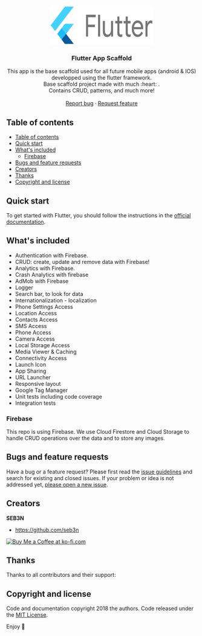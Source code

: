 <p align="center">
  <a href="https://flutter.io/">
    <img src="flutter_logo1.png" alt="Logo" width=272 height=102>
  </a>

  <h3 align="center">Flutter App Scaffold</h3>

  <p align="center">
    This app is the base scaffold used for all future mobile apps (android & IOS) developped using the flutter framework. 
    <br>
    Base scaffold project made with much :heart: .<br> Contains CRUD, patterns, and much more!
    <br>
    <br>
    <a href="https://github.com/seb3n/flutter_app_scaffold_demo/issues/new">Report bug</a>
    ·
    <a href="https://github.com/seb3n/flutter_app_scaffold_demo/issues/new">Request feature</a>
  </p>
</p>

## Table of contents

- [Table of contents](#table-of-contents)
- [Quick start](#quick-start)
- [What's included](#whats-included)
  - [Firebase](#firebase)
- [Bugs and feature requests](#bugs-and-feature-requests)
- [Creators](#creators)
- [Thanks](#thanks)
- [Copyright and license](#copyright-and-license)

## Quick start

To get started with Flutter, you should follow the instructions in the [official documentation](https://flutter.io/docs/get-started/install).

## What's included 

* Authentication with Firebase.
* CRUD: create, update and remove data with Firebase!
* Analytics with Firebase.
* Crash Analytics with firebase
* AdMob with Firebase
* Logger
* Search bar, to look for data
* Internationalization - localization
* Phone Settings Access
* Location Access
* Contacts Access
* SMS Access
* Phone Access
* Camera Access
* Local Storage Access
* Media Viewer & Caching
* Connectivity Access
* Launch Icon
* App Sharing
* URL Launcher
* Responsive layout
* Google Tag Manager
* Unit tests including code coverage
* Integration tests



### Firebase

This repo is using Firebase. We use Cloud Firestore and Cloud Storage to handle CRUD operations over the data and to store any images.


## Bugs and feature requests

Have a bug or a feature request? Please first read the [issue guidelines](https://github.com/seb3n/flutter_app_scaffold_demo/blob/master/CONTRIBUTING.md) and search for existing and closed issues. If your problem or idea is not addressed yet, [please open a new issue](https://github.com/seb3n/flutter_app_scaffold_demo/issues/new).


## Creators

**SEB3N**

- <https://github.com/seb3n>

<a href='https://ko-fi.com/' target='_blank'><img height='36' style='border:0px;height:36px;' src='https://az743702.vo.msecnd.net/cdn/kofi4.png?v=0' border='0' alt='Buy Me a Coffee at ko-fi.com' /></a>

## Thanks

Thanks to all contributors and their support:

## Copyright and license

Code and documentation copyright 2018 the authors. Code released under the [MIT License](https://github.com/seb3n/flutter_app_scaffold_demo/blob/master/LICENSE).

Enjoy :metal:
